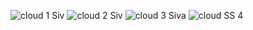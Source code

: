 ![cloud 1 Siv](https://user-images.githubusercontent.com/106011542/202763793-706d503f-b609-4c0b-a936-ed11556d747b.png)
![cloud 2 Siv](https://user-images.githubusercontent.com/106011542/202763824-712b3664-1eb9-46d2-8f95-3ca85f6321a8.png)
![cloud 3 Siva](https://user-images.githubusercontent.com/106011542/202763879-af6ac3d8-c052-476f-9a29-aa2b57a4734b.png)
![cloud SS 4](https://user-images.githubusercontent.com/106011542/202763933-abe4a429-f1e0-43e6-a8ba-34f21fcc11df.png)
